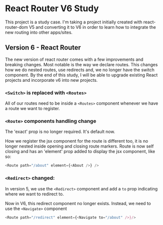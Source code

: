 # React Router V6 Study

This project is a study case. I'm taking a project initially created with react-router-dom V5 and converting it to V6 in order to learn how to integrate the new routing into other apps/sites.

## Version 6 - React Router

The new version of react router comes with a few improvements and breaking changes. Most notable is the way we declare routes. This changes how we do nested routes, use redirects and, we no longer have the switch component. By the end of this study, I will be able to upgrade existing React projects and incorporate v6 into new projects.

### `<Switch>` is replaced with `<Routes>`

All of our routes need to be inside a `<Routes>` component whenever we have a route we want to register.

### `<Route>` components handling change

The 'exact' prop is no longer required. It's default now.

How we register the jsx component for the route is different too, it is no longer nested inside opening and closing route markers. Route is now self closing and has an 'element' prop added to display the jsx component, like so:

```javascript
<Route path="/about" element={<About />} />
```

### `<Redirect>` changed:

In version 5, we use the `<Redirect>` component and add a `to` prop indicating where we want to redirect to.

Now in V6, this redirect component no longer exists. Instead, we need to use the `<Navigate>` component

```javascript
<Route path="/redirect" element={<Navigate to="/about" />}/>
```

